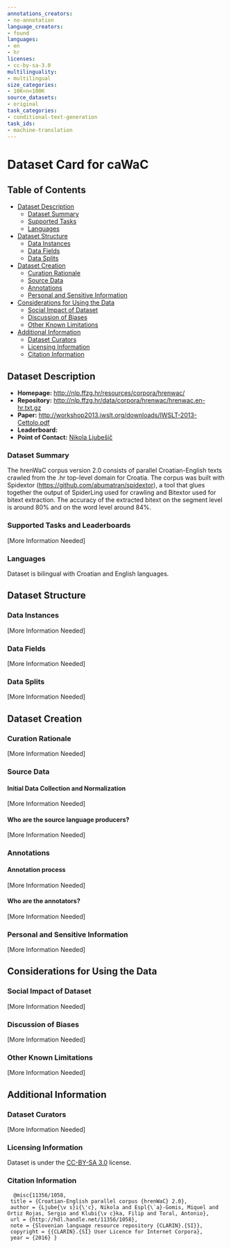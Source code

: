 ```yaml
---
annotations_creators:
- no-annotation
language_creators:
- found
languages:
- en
- hr
licenses:
- cc-by-sa-3.0
multilinguality:
- multilingual
size_categories:
- 10K<n<100K
source_datasets:
- original
task_categories:
- conditional-text-generation
task_ids:
- machine-translation
---
```


# Dataset Card for caWaC

## Table of Contents
- [Dataset Description](#dataset-description)
  - [Dataset Summary](#dataset-summary)
  - [Supported Tasks](#supported-tasks-and-leaderboards)
  - [Languages](#languages)
- [Dataset Structure](#dataset-structure)
  - [Data Instances](#data-instances)
  - [Data Fields](#data-instances)
  - [Data Splits](#data-instances)
- [Dataset Creation](#dataset-creation)
  - [Curation Rationale](#curation-rationale)
  - [Source Data](#source-data)
  - [Annotations](#annotations)
  - [Personal and Sensitive Information](#personal-and-sensitive-information)
- [Considerations for Using the Data](#considerations-for-using-the-data)
  - [Social Impact of Dataset](#social-impact-of-dataset)
  - [Discussion of Biases](#discussion-of-biases)
  - [Other Known Limitations](#other-known-limitations)
- [Additional Information](#additional-information)
  - [Dataset Curators](#dataset-curators)
  - [Licensing Information](#licensing-information)
  - [Citation Information](#citation-information)

## Dataset Description

- **Homepage:** http://nlp.ffzg.hr/resources/corpora/hrenwac/
- **Repository:** http://nlp.ffzg.hr/data/corpora/hrenwac/hrenwac.en-hr.txt.gz
- **Paper:** http://workshop2013.iwslt.org/downloads/IWSLT-2013-Cettolo.pdf
- **Leaderboard:**
- **Point of Contact:** [Nikola Ljubešič](mailto:nikola.ljubesic@ffzg.hr)

### Dataset Summary

The hrenWaC corpus version 2.0 consists of parallel Croatian-English texts crawled from the .hr top-level domain for Croatia. The corpus was built with Spidextor (https://github.com/abumatran/spidextor), a tool that glues together the output of SpiderLing used for crawling and Bitextor used for bitext extraction. The accuracy of the extracted bitext on the segment level is around 80% and on the word level around 84%.

### Supported Tasks and Leaderboards

[More Information Needed]

### Languages

Dataset is bilingual with Croatian and English languages.

## Dataset Structure

### Data Instances

[More Information Needed]

### Data Fields

[More Information Needed]

### Data Splits

[More Information Needed]

## Dataset Creation

### Curation Rationale

[More Information Needed]

### Source Data

#### Initial Data Collection and Normalization

[More Information Needed]

#### Who are the source language producers?

[More Information Needed]

### Annotations

#### Annotation process

[More Information Needed]

#### Who are the annotators?

[More Information Needed]

### Personal and Sensitive Information

[More Information Needed]

## Considerations for Using the Data

### Social Impact of Dataset

[More Information Needed]

### Discussion of Biases

[More Information Needed]

### Other Known Limitations

[More Information Needed]

## Additional Information

### Dataset Curators

[More Information Needed]

### Licensing Information

Dataset is under the [CC-BY-SA 3.0](http://creativecommons.org/licenses/by-sa/3.0/) license.

### Citation Information

```
  @misc{11356/1058,
 title = {Croatian-English parallel corpus {hrenWaC} 2.0},
 author = {Ljube{\v s}i{\'c}, Nikola and Espl{\`a}-Gomis, Miquel and Ortiz Rojas, Sergio and Klubi{\v c}ka, Filip and Toral, Antonio},
 url = {http://hdl.handle.net/11356/1058},
 note = {Slovenian language resource repository {CLARIN}.{SI}},
 copyright = {{CLARIN}.{SI} User Licence for Internet Corpora},
 year = {2016} }
```
